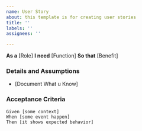 ```yaml
---
name: User Story
about: this template is for creating user stories
title: ''
labels: ''
assignees: ''

---
```


**As a** [Role]
 **I need** [Function]
 **So that** [Benefit]
   
 ### Details and Assumptions
 * [Document What u Know]
   
 ### Acceptance Criteria  
   
 ```gherkin
 Given [some context]
 When [some event happen]
 Then [it shows expected behavior]
 ```
